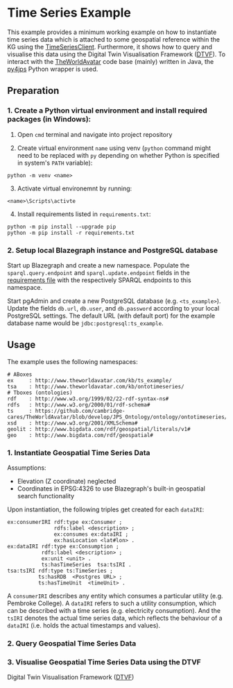 # Time Series Example

This example provides a minimum working example on how to instantiate time series data which is attached to some geospatial reference within the KG using the [TimeSeriesClient]. Furthermore, it shows how to query and visualise this data using the Digital Twin Visualisation Framework ([DTVF]). To interact with the [TheWorldAvatar] code base (mainly) written in Java, the [py4jps] Python wrapper is used.

## Preparation
### 1. Create a Python virtual environment and install required packages (in Windows):

1) Open `cmd` terminal and navigate into project repository

2) Create virtual environment `name` using venv (`python` command might need to be replaced with `py` depending on whether Python is specified in system's `PATH` variable):
```
python -m venv <name>
```

3) Activate virtual environemnt by running:
```
<name>\Scripts\activte
```

4) Install requirements listed in `requirements.txt`:
```
python -m pip install --upgrade pip
python -m pip install -r requirements.txt
```

### 2. Setup local Blazegraph instance and PostgreSQL database 

Start up Blazegraph and create a new namespace. Populate the `sparql.query.endpoint` and `sparql.update.endpoint` fields in the [requirements file] with the respectively SPARQL endpoints to this namespace.

Start pgAdmin and create a new PostgreSQL database (e.g. `<ts_example>`). Update the fields `db.url`, `db.user`, and `db.password` according to your local PostgreSQL settings. The default URL (with default port) for the example database name would be `jdbc:postgresql:ts_example`. 

## Usage

The example uses the following namespaces:
```
# ABoxes
ex     : http://www.theworldavatar.com/kb/ts_example/
tsa    : http://www.theworldavatar.com/kb/ontotimeseries/
# Tboxes (ontologies)
rdf    : http://www.w3.org/1999/02/22-rdf-syntax-ns#
rdfs   : http://www.w3.org/2000/01/rdf-schema#
ts     : https://github.com/cambridge-cares/TheWorldAvatar/blob/develop/JPS_Ontology/ontology/ontotimeseries/OntoTimeSeries.owl#
xsd    : http://www.w3.org/2001/XMLSchema#
geolit : http://www.bigdata.com/rdf/geospatial/literals/v1#
geo    : http://www.bigdata.com/rdf/geospatial#
```

### 1. Instantiate Geospatial Time Series Data

Assumptions:
- Elevation (Z coordinate) neglected
- Coordinates in EPSG:4326 to use Blazegraph's built-in geospatial search functionality

Upon instantiation, the following triples get created for each `dataIRI`:
```
ex:consumerIRI rdf:type ex:Consumer ;
               rdfs:label <description> ; 
               ex:consumes ex:dataIRI ; 
               ex:hasLocation <lat#lon> .
ex:dataIRI rdf:type ex:Consumption ;
           rdfs:label <description> ;
           ex:unit <unit> .
           ts:hasTimeSeries  tsa:tsIRI .
tsa:tsIRI rdf:type ts:TimeSeries ;  
          ts:hasRDB  <Postgres URL> ;
          ts:hasTimeUnit  <timeUnit> .
```
A `consumerIRI` describes any entity which consumes a particular utility (e.g. Pembroke College). A `dataIRI` refers to such a utility consumption, which can be described with a time series (e.g. electricity consumption). And the `tsIRI` denotes the actual time series data, which reflects the behaviour of a `dataIRI` (i.e. holds the actual timestamps and values).

### 2. Query Geospatial Time Series Data


### 3. Visualise Geospatial Time Series Data using the DTVF

Digital Twin Visualisation Framework ([DTVF])





[TheWorldAvatar]: https://github.com/cambridge-cares/TheWorldAvatar
[DTVF]: https://github.com/cambridge-cares/TheWorldAvatar/wiki/Digital-Twin-Visualisations
[TimeSeriesClient]: https://github.com/cambridge-cares/TheWorldAvatar/tree/develop/JPS_BASE_LIB/src/main/java/uk/ac/cam/cares/jps/base/timeseries
[py4jps]: https://github.com/cambridge-cares/TheWorldAvatar/tree/develop/JPS_BASE_LIB/python_wrapper
[requirements file]: resources/ts_example.properties
